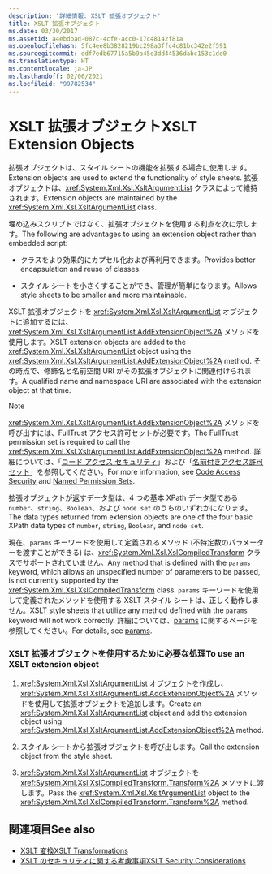 ```yaml
---
description: '詳細情報: XSLT 拡張オブジェクト'
title: XSLT 拡張オブジェクト
ms.date: 03/30/2017
ms.assetid: a4ebdbad-087c-4cfe-acc0-17c48142f81a
ms.openlocfilehash: 5fc4ee8b3828219bc298a3ffc4c81bc342e2f591
ms.sourcegitcommit: ddf7edb67715a5b9a45e3dd44536dabc153c1de0
ms.translationtype: HT
ms.contentlocale: ja-JP
ms.lasthandoff: 02/06/2021
ms.locfileid: "99782534"
---
```

# <a name="xslt-extension-objects"></a><span data-ttu-id="64f90-103">XSLT 拡張オブジェクト</span><span class="sxs-lookup"><span data-stu-id="64f90-103">XSLT Extension Objects</span></span>

<span data-ttu-id="64f90-104">拡張オブジェクトは、スタイル シートの機能を拡張する場合に使用します。</span><span class="sxs-lookup"><span data-stu-id="64f90-104">Extension objects are used to extend the functionality of style sheets.</span></span> <span data-ttu-id="64f90-105">拡張オブジェクトは、<xref:System.Xml.Xsl.XsltArgumentList> クラスによって維持されます。</span><span class="sxs-lookup"><span data-stu-id="64f90-105">Extension objects are maintained by the <xref:System.Xml.Xsl.XsltArgumentList> class.</span></span>  
  
 <span data-ttu-id="64f90-106">埋め込みスクリプトではなく、拡張オブジェクトを使用する利点を次に示します。</span><span class="sxs-lookup"><span data-stu-id="64f90-106">The following are advantages to using an extension object rather than embedded script:</span></span>  
  
- <span data-ttu-id="64f90-107">クラスをより効果的にカプセル化および再利用できます。</span><span class="sxs-lookup"><span data-stu-id="64f90-107">Provides better encapsulation and reuse of classes.</span></span>  
  
- <span data-ttu-id="64f90-108">スタイル シートを小さくすることができ、管理が簡単になります。</span><span class="sxs-lookup"><span data-stu-id="64f90-108">Allows style sheets to be smaller and more maintainable.</span></span>  
  
 <span data-ttu-id="64f90-109">XSLT 拡張オブジェクトを <xref:System.Xml.Xsl.XsltArgumentList> オブジェクトに追加するには、<xref:System.Xml.Xsl.XsltArgumentList.AddExtensionObject%2A> メソッドを使用します。</span><span class="sxs-lookup"><span data-stu-id="64f90-109">XSLT extension objects are added to the <xref:System.Xml.Xsl.XsltArgumentList> object using the <xref:System.Xml.Xsl.XsltArgumentList.AddExtensionObject%2A> method.</span></span> <span data-ttu-id="64f90-110">その時点で、修飾名と名前空間 URI がその拡張オブジェクトに関連付けられます。</span><span class="sxs-lookup"><span data-stu-id="64f90-110">A qualified name and namespace URI are associated with the extension object at that time.</span></span>  
  
> [!NOTE]
> <span data-ttu-id="64f90-111"><xref:System.Xml.Xsl.XsltArgumentList.AddExtensionObject%2A> メソッドを呼び出すには、FullTrust アクセス許可セットが必要です。</span><span class="sxs-lookup"><span data-stu-id="64f90-111">The FullTrust permission set is required to call the <xref:System.Xml.Xsl.XsltArgumentList.AddExtensionObject%2A> method.</span></span> <span data-ttu-id="64f90-112">詳細については、「[コード アクセス セキュリティ](../../../framework/misc/code-access-security.md)」および「[名前付きアクセス許可セット](/previous-versions/dotnet/netframework-4.0/4652tyx7(v=vs.100))」を参照してください。</span><span class="sxs-lookup"><span data-stu-id="64f90-112">For more information, see [Code Access Security](../../../framework/misc/code-access-security.md) and [Named Permission Sets](/previous-versions/dotnet/netframework-4.0/4652tyx7(v=vs.100)).</span></span>  
  
 <span data-ttu-id="64f90-113">拡張オブジェクトが返すデータ型は、4 つの基本 XPath データ型である `number`、`string`、`Boolean`、および `node set` のうちのいずれかになります。</span><span class="sxs-lookup"><span data-stu-id="64f90-113">The data types returned from extension objects are one of the four basic XPath data types of `number`, `string`, `Boolean`, and `node set`.</span></span>  
  
 <span data-ttu-id="64f90-114">現在、`params` キーワードを使用して定義されるメソッド (不特定数のパラメーターを渡すことができる) は、<xref:System.Xml.Xsl.XslCompiledTransform> クラスでサポートされていません。</span><span class="sxs-lookup"><span data-stu-id="64f90-114">Any method that is defined with the `params` keyword, which allows an unspecified number of parameters to be passed, is not currently supported by the <xref:System.Xml.Xsl.XslCompiledTransform> class.</span></span> <span data-ttu-id="64f90-115">`params` キーワードを使用して定義されたメソッドを使用する XSLT スタイル シートは、正しく動作しません。</span><span class="sxs-lookup"><span data-stu-id="64f90-115">XSLT style sheets that utilize any method defined with the `params` keyword will not work correctly.</span></span> <span data-ttu-id="64f90-116">詳細については、[params](../../../csharp/language-reference/keywords/params.md) に関するページを参照してください。</span><span class="sxs-lookup"><span data-stu-id="64f90-116">For details, see [params](../../../csharp/language-reference/keywords/params.md).</span></span>  
  
### <a name="to-use-an-xslt-extension-object"></a><span data-ttu-id="64f90-117">XSLT 拡張オブジェクトを使用するために必要な処理</span><span class="sxs-lookup"><span data-stu-id="64f90-117">To use an XSLT extension object</span></span>  
  
1. <span data-ttu-id="64f90-118"><xref:System.Xml.Xsl.XsltArgumentList> オブジェクトを作成し、<xref:System.Xml.Xsl.XsltArgumentList.AddExtensionObject%2A> メソッドを使用して拡張オブジェクトを追加します。</span><span class="sxs-lookup"><span data-stu-id="64f90-118">Create an <xref:System.Xml.Xsl.XsltArgumentList> object and add the extension object using <xref:System.Xml.Xsl.XsltArgumentList.AddExtensionObject%2A> method.</span></span>  
  
2. <span data-ttu-id="64f90-119">スタイル シートから拡張オブジェクトを呼び出します。</span><span class="sxs-lookup"><span data-stu-id="64f90-119">Call the extension object from the style sheet.</span></span>  
  
3. <span data-ttu-id="64f90-120"><xref:System.Xml.Xsl.XsltArgumentList> オブジェクトを <xref:System.Xml.Xsl.XslCompiledTransform.Transform%2A> メソッドに渡します。</span><span class="sxs-lookup"><span data-stu-id="64f90-120">Pass the <xref:System.Xml.Xsl.XsltArgumentList> object to the <xref:System.Xml.Xsl.XslCompiledTransform.Transform%2A> method.</span></span>  
  
## <a name="see-also"></a><span data-ttu-id="64f90-121">関連項目</span><span class="sxs-lookup"><span data-stu-id="64f90-121">See also</span></span>

- [<span data-ttu-id="64f90-122">XSLT 変換</span><span class="sxs-lookup"><span data-stu-id="64f90-122">XSLT Transformations</span></span>](xslt-transformations.md)
- [<span data-ttu-id="64f90-123">XSLT のセキュリティに関する考慮事項</span><span class="sxs-lookup"><span data-stu-id="64f90-123">XSLT Security Considerations</span></span>](xslt-security-considerations.md)
